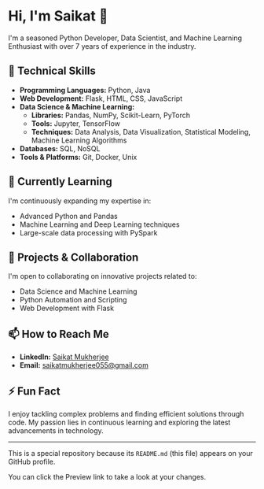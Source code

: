 # Hi, I'm Saikat 👋

I'm a seasoned Python Developer, Data Scientist, and Machine Learning Enthusiast with over 7 years of experience in the industry.

## 🔧 Technical Skills
- **Programming Languages:** Python, Java
- **Web Development:** Flask, HTML, CSS, JavaScript
- **Data Science & Machine Learning:** 
  - **Libraries:** Pandas, NumPy, Scikit-Learn, PyTorch
  - **Tools:** Jupyter, TensorFlow
  - **Techniques:** Data Analysis, Data Visualization, Statistical Modeling, Machine Learning Algorithms
- **Databases:** SQL, NoSQL
- **Tools & Platforms:** Git, Docker, Unix

## 🌱 Currently Learning
I'm continuously expanding my expertise in:
- Advanced Python and Pandas
- Machine Learning and Deep Learning techniques
- Large-scale data processing with PySpark

## 🚀 Projects & Collaboration
I'm open to collaborating on innovative projects related to:
- Data Science and Machine Learning
- Python Automation and Scripting
- Web Development with Flask

## 📫 How to Reach Me
- **LinkedIn:** [Saikat Mukherjee](https://www.linkedin.com/in/saikat-mukherjee-b42a83145)
- **Email:** saikatmukherjee055@gmail.com

## ⚡ Fun Fact
I enjoy tackling complex problems and finding efficient solutions through code. My passion lies in continuous learning and exploring the latest advancements in technology.

---

This is a special repository because its `README.md` (this file) appears on your GitHub profile.

You can click the Preview link to take a look at your changes.
